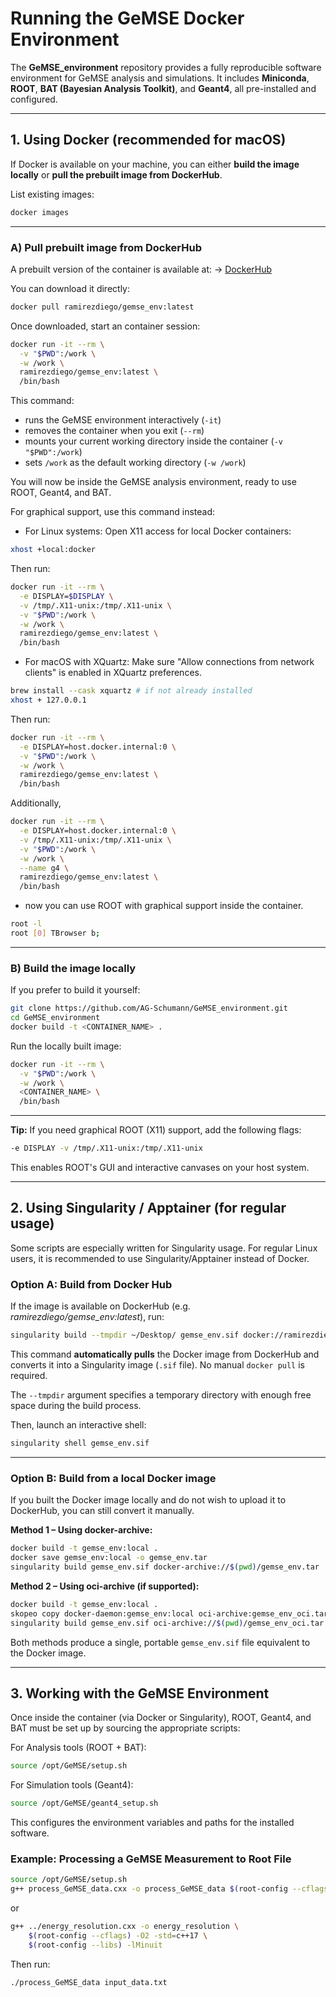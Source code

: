 # Running the GeMSE Docker Environment

The **GeMSE_environment** repository provides a fully reproducible software environment for GeMSE analysis and simulations. It includes **Miniconda**, **ROOT**, **BAT (Bayesian Analysis Toolkit)**, and **Geant4**, all pre-installed and configured.

---

## 1. Using Docker (recommended for macOS)

If Docker is available on your machine, you can either **build the image locally** or **pull the prebuilt image from DockerHub**.

List existing images:

```bash
docker images
```

---

### A) Pull prebuilt image from DockerHub

A prebuilt version of the container is available at:
→ [DockerHub](https://hub.docker.com/r/ramirezdiego/gemse_env)

You can download it directly:

```bash
docker pull ramirezdiego/gemse_env:latest
```

Once downloaded, start an  container session:

```bash
docker run -it --rm \
  -v "$PWD":/work \
  -w /work \
  ramirezdiego/gemse_env:latest \
  /bin/bash
```

This command:
- runs the GeMSE environment interactively (`-it`)
- removes the container when you exit (`--rm`)
- mounts your current working directory inside the container (`-v "$PWD":/work`)
- sets `/work` as the default working directory (`-w /work`)

You will now be inside the GeMSE analysis environment, ready to use ROOT, Geant4, and BAT.


For graphical support, use this command instead:
 - For Linux systems: Open X11  access for local Docker containers:

```bash
xhost +local:docker
```
Then run:
```bash
docker run -it --rm \
  -e DISPLAY=$DISPLAY \
  -v /tmp/.X11-unix:/tmp/.X11-unix \
  -v "$PWD":/work \
  -w /work \
  ramirezdiego/gemse_env:latest \
  /bin/bash
```

 
  - For macOS with XQuartz: Make sure "Allow connections from network clients" is enabled in XQuartz preferences.

```bash
brew install --cask xquartz # if not already installed
xhost + 127.0.0.1
``` 
Then run:
```bash
docker run -it --rm \
  -e DISPLAY=host.docker.internal:0 \
  -v "$PWD":/work \
  -w /work \
  ramirezdiego/gemse_env:latest \
  /bin/bash
```

Additionally,
```bash 
docker run -it --rm \
  -e DISPLAY=host.docker.internal:0 \
  -v /tmp/.X11-unix:/tmp/.X11-unix \
  -v "$PWD":/work \
  -w /work \
  --name g4 \
  ramirezdiego/gemse_env:latest \
  /bin/bash
```

- now you can use ROOT with graphical support inside the container.
```bash
root -l
root [0] TBrowser b;
```




---

### B) Build the image locally

If you prefer to build it yourself:

```bash
git clone https://github.com/AG-Schumann/GeMSE_environment.git
cd GeMSE_environment
docker build -t <CONTAINER_NAME> .
```

Run the locally built image:

```bash
docker run -it --rm \
  -v "$PWD":/work \
  -w /work \
  <CONTAINER_NAME> \
  /bin/bash
```

---

**Tip:** If you need graphical ROOT (X11) support, add the following flags:

```bash
-e DISPLAY -v /tmp/.X11-unix:/tmp/.X11-unix
```

This enables ROOT's GUI and interactive canvases on your host system.

---

## 2. Using Singularity / Apptainer (for regular usage)

Some scripts are especially written for Singularity usage. For regular Linux users, it is recommended to use Singularity/Apptainer instead of Docker.

### Option A: Build from Docker Hub

If the image is available on DockerHub (e.g. *ramirezdiego/gemse_env:latest*), run:

```bash
singularity build --tmpdir ~/Desktop/ gemse_env.sif docker://ramirezdiego/gemse_env:latest
```

This command **automatically pulls** the Docker image from DockerHub and converts it into a Singularity image (`.sif` file). No manual `docker pull` is required.

The `--tmpdir` argument specifies a temporary directory with enough free space during the build process.

Then, launch an interactive shell:

```bash
singularity shell gemse_env.sif
```

---

### Option B: Build from a local Docker image

If you built the Docker image locally and do not wish to upload it to DockerHub, you can still convert it manually.

**Method 1 – Using docker-archive:**

```bash
docker build -t gemse_env:local .
docker save gemse_env:local -o gemse_env.tar
singularity build gemse_env.sif docker-archive://$(pwd)/gemse_env.tar
```

**Method 2 – Using oci-archive (if supported):**

```bash
docker build -t gemse_env:local .
skopeo copy docker-daemon:gemse_env:local oci-archive:gemse_env_oci.tar:gemse_env_local
singularity build gemse_env.sif oci-archive://$(pwd)/gemse_env_oci.tar
```

Both methods produce a single, portable `gemse_env.sif` file equivalent to the Docker image.

---

## 3. Working with the GeMSE Environment
Once inside the container (via Docker or Singularity), ROOT, Geant4, and BAT must be set up by sourcing the appropriate scripts:

For Analysis tools (ROOT + BAT):
```bash
source /opt/GeMSE/setup.sh
``` 

For Simulation tools (Geant4):
```bash
source /opt/GeMSE/geant4_setup.sh
```

This configures the environment variables and paths for the installed software.

### Example: Processing a GeMSE Measurement to Root File

```bash
source /opt/GeMSE/setup.sh
g++ process_GeMSE_data.cxx -o process_GeMSE_data $(root-config --cflags --libs) -lMinuit
```
or 
```bash
g++ ../energy_resolution.cxx -o energy_resolution \
    $(root-config --cflags) -O2 -std=c++17 \
    $(root-config --libs) -lMinuit
```

Then run:
```bash
./process_GeMSE_data input_data.txt 
```
